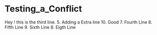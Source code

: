 # Testing_a_Conflict

Hey ! this is the third line.
5. Adding a Extra line
10. Good
7. Fourth Line
8. Fifth Line
9. Sixth Line
8. Eigth Line
